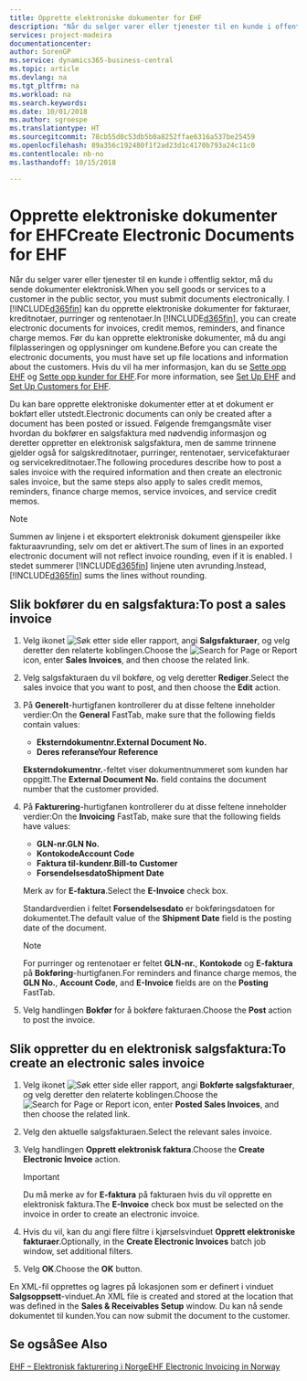 ```yaml
---
title: Opprette elektroniske dokumenter for EHF
description: "Når du selger varer eller tjenester til en kunde i offentlig sektor, må du sende dokumenter elektronisk."
services: project-madeira
documentationcenter: 
author: SorenGP
ms.service: dynamics365-business-central
ms.topic: article
ms.devlang: na
ms.tgt_pltfrm: na
ms.workload: na
ms.search.keywords: 
ms.date: 10/01/2018
ms.author: sgroespe
ms.translationtype: HT
ms.sourcegitcommit: 78cb55d0c53db5b0a8252ffae6316a537be25459
ms.openlocfilehash: 89a356c192480f1f2ad23d1c4170b793a24c11c0
ms.contentlocale: nb-no
ms.lasthandoff: 10/15/2018

---
```

# <a name="create-electronic-documents-for-ehf"></a><span data-ttu-id="d1ccc-103">Opprette elektroniske dokumenter for EHF</span><span class="sxs-lookup"><span data-stu-id="d1ccc-103">Create Electronic Documents for EHF</span></span>
<span data-ttu-id="d1ccc-104">Når du selger varer eller tjenester til en kunde i offentlig sektor, må du sende dokumenter elektronisk.</span><span class="sxs-lookup"><span data-stu-id="d1ccc-104">When you sell goods or services to a customer in the public sector, you must submit documents electronically.</span></span>  <span data-ttu-id="d1ccc-105">I [!INCLUDE[d365fin](../../includes/d365fin_md.md)] kan du opprette elektroniske dokumenter for fakturaer, kreditnotaer, purringer og rentenotaer.</span><span class="sxs-lookup"><span data-stu-id="d1ccc-105">In [!INCLUDE[d365fin](../../includes/d365fin_md.md)], you can create electronic documents for invoices, credit memos, reminders, and finance charge memos.</span></span> <span data-ttu-id="d1ccc-106">Før du kan opprette elektroniske dokumenter, må du angi filplasseringen og opplysninger om kundene.</span><span class="sxs-lookup"><span data-stu-id="d1ccc-106">Before you can create the electronic documents, you must have set up file locations and information about the customers.</span></span> <span data-ttu-id="d1ccc-107">Hvis du vil ha mer informasjon, kan du se [Sette opp EHF](how-to-set-up-ehf.md) og [Sette opp kunder for EHF](how-to-set-up-customers-for-ehf.md).</span><span class="sxs-lookup"><span data-stu-id="d1ccc-107">For more information, see [Set Up EHF](how-to-set-up-ehf.md) and [Set Up Customers for EHF](how-to-set-up-customers-for-ehf.md).</span></span>

<span data-ttu-id="d1ccc-108">Du kan bare opprette elektroniske dokumenter etter at et dokument er bokført eller utstedt.</span><span class="sxs-lookup"><span data-stu-id="d1ccc-108">Electronic documents can only be created after a document has been posted or issued.</span></span> <span data-ttu-id="d1ccc-109">Følgende fremgangsmåte viser hvordan du bokfører en salgsfaktura med nødvendig informasjon og deretter oppretter en elektronisk salgsfaktura, men de samme trinnene gjelder også for salgskreditnotaer, purringer, rentenotaer, servicefakturaer og servicekreditnotaer.</span><span class="sxs-lookup"><span data-stu-id="d1ccc-109">The following procedures describe how to post a sales invoice with the required information and then create an electronic sales invoice, but the same steps also apply to sales credit memos, reminders, finance charge memos, service invoices, and service credit memos.</span></span>  

> [!NOTE]  
>  <span data-ttu-id="d1ccc-110">Summen av linjene i et eksportert elektronisk dokument gjenspeiler ikke fakturaavrunding, selv om det er aktivert.</span><span class="sxs-lookup"><span data-stu-id="d1ccc-110">The sum of lines in an exported electronic document will not reflect invoice rounding, even if it is enabled.</span></span> <span data-ttu-id="d1ccc-111">I stedet summerer [!INCLUDE[d365fin](../../includes/d365fin_md.md)] linjene uten avrunding.</span><span class="sxs-lookup"><span data-stu-id="d1ccc-111">Instead, [!INCLUDE[d365fin](../../includes/d365fin_md.md)] sums the lines without rounding.</span></span>  

## <a name="to-post-a-sales-invoice"></a><span data-ttu-id="d1ccc-112">Slik bokfører du en salgsfaktura:</span><span class="sxs-lookup"><span data-stu-id="d1ccc-112">To post a sales invoice</span></span>  

1.  <span data-ttu-id="d1ccc-113">Velg ikonet ![Søk etter side eller rapport](../../media/ui-search/search_small.png "Søk etter side eller rapport"), angi **Salgsfakturaer**, og velg deretter den relaterte koblingen.</span><span class="sxs-lookup"><span data-stu-id="d1ccc-113">Choose the ![Search for Page or Report](../../media/ui-search/search_small.png "Search for Page or Report icon") icon, enter **Sales Invoices**, and then choose the related link.</span></span>  
2.  <span data-ttu-id="d1ccc-114">Velg salgsfakturaen du vil bokføre, og velg deretter **Rediger**.</span><span class="sxs-lookup"><span data-stu-id="d1ccc-114">Select the sales invoice that you want to post, and then choose the **Edit** action.</span></span>  
3.  <span data-ttu-id="d1ccc-115">På **Generelt**-hurtigfanen kontrollerer du at disse feltene inneholder verdier:</span><span class="sxs-lookup"><span data-stu-id="d1ccc-115">On the **General** FastTab, make sure that the following fields contain values:</span></span>  

    - <span data-ttu-id="d1ccc-116">**Eksterndokumentnr.**</span><span class="sxs-lookup"><span data-stu-id="d1ccc-116">**External Document No.**</span></span>  
    - <span data-ttu-id="d1ccc-117">**Deres referanse**</span><span class="sxs-lookup"><span data-stu-id="d1ccc-117">**Your Reference**</span></span>  

    <span data-ttu-id="d1ccc-118">**Eksterndokumentnr.**-feltet viser dokumentnummeret som kunden har oppgitt.</span><span class="sxs-lookup"><span data-stu-id="d1ccc-118">The **External Document No.** field contains the document number that the customer provided.</span></span>  

4.  <span data-ttu-id="d1ccc-119">På **Fakturering**-hurtigfanen kontrollerer du at disse feltene inneholder verdier:</span><span class="sxs-lookup"><span data-stu-id="d1ccc-119">On the **Invoicing** FastTab, make sure that the following fields have values:</span></span>  

    - <span data-ttu-id="d1ccc-120">**GLN-nr.**</span><span class="sxs-lookup"><span data-stu-id="d1ccc-120">**GLN No.**</span></span>  
    - <span data-ttu-id="d1ccc-121">**Kontokode**</span><span class="sxs-lookup"><span data-stu-id="d1ccc-121">**Account Code**</span></span>  
    - <span data-ttu-id="d1ccc-122">**Faktura til-kundenr.**</span><span class="sxs-lookup"><span data-stu-id="d1ccc-122">**Bill-to Customer**</span></span>  
    - <span data-ttu-id="d1ccc-123">**Forsendelsesdato**</span><span class="sxs-lookup"><span data-stu-id="d1ccc-123">**Shipment Date**</span></span>  

    <span data-ttu-id="d1ccc-124">Merk av for **E-faktura**.</span><span class="sxs-lookup"><span data-stu-id="d1ccc-124">Select the **E-Invoice** check box.</span></span>  

    <span data-ttu-id="d1ccc-125">Standardverdien i feltet **Forsendelsesdato** er bokføringsdatoen for dokumentet.</span><span class="sxs-lookup"><span data-stu-id="d1ccc-125">The default value of the **Shipment Date** field is the posting date of the document.</span></span>  

    > [!NOTE]  
    >  <span data-ttu-id="d1ccc-126">For purringer og rentenotaer er feltet **GLN-nr.**, **Kontokode** og **E-faktura** på **Bokføring**-hurtigfanen.</span><span class="sxs-lookup"><span data-stu-id="d1ccc-126">For reminders and finance charge memos, the **GLN No.**, **Account Code**, and **E-Invoice** fields are on the **Posting** FastTab.</span></span>  

5.  <span data-ttu-id="d1ccc-127">Velg handlingen **Bokfør** for å bokføre fakturaen.</span><span class="sxs-lookup"><span data-stu-id="d1ccc-127">Choose the **Post** action to post the invoice.</span></span>  

## <a name="to-create-an-electronic-sales-invoice"></a><span data-ttu-id="d1ccc-128">Slik oppretter du en elektronisk salgsfaktura:</span><span class="sxs-lookup"><span data-stu-id="d1ccc-128">To create an electronic sales invoice</span></span>  

1.  <span data-ttu-id="d1ccc-129">Velg ikonet ![Søk etter side eller rapport](../../media/ui-search/search_small.png "Søk etter side eller rapport"), angi **Bokførte salgsfakturaer**, og velg deretter den relaterte koblingen.</span><span class="sxs-lookup"><span data-stu-id="d1ccc-129">Choose the ![Search for Page or Report](../../media/ui-search/search_small.png "Search for Page or Report icon") icon, enter **Posted Sales Invoices**, and then choose the related link.</span></span>  
2.  <span data-ttu-id="d1ccc-130">Velg den aktuelle salgsfakturaen.</span><span class="sxs-lookup"><span data-stu-id="d1ccc-130">Select the relevant sales invoice.</span></span>  
3.  <span data-ttu-id="d1ccc-131">Velg handlingen **Opprett elektronisk faktura**.</span><span class="sxs-lookup"><span data-stu-id="d1ccc-131">Choose the **Create Electronic Invoice** action.</span></span>  

    > [!IMPORTANT]  
    >  <span data-ttu-id="d1ccc-132">Du må merke av for **E-faktura** på fakturaen hvis du vil opprette en elektronisk faktura.</span><span class="sxs-lookup"><span data-stu-id="d1ccc-132">The **E-Invoice** check box must be selected on the invoice in order to create an electronic invoice.</span></span>  

4.  <span data-ttu-id="d1ccc-133">Hvis du vil, kan du angi flere filtre i kjørselsvinduet **Opprett elektroniske fakturaer**.</span><span class="sxs-lookup"><span data-stu-id="d1ccc-133">Optionally, in the **Create Electronic Invoices** batch job window, set additional filters.</span></span>  
5.  <span data-ttu-id="d1ccc-134">Velg **OK**.</span><span class="sxs-lookup"><span data-stu-id="d1ccc-134">Choose the **OK** button.</span></span>  

<span data-ttu-id="d1ccc-135">En XML-fil opprettes og lagres på lokasjonen som er definert i vinduet **Salgsoppsett**-vinduet.</span><span class="sxs-lookup"><span data-stu-id="d1ccc-135">An XML file is created and stored at the location that was defined in the **Sales & Receivables Setup** window.</span></span> <span data-ttu-id="d1ccc-136">Du kan nå sende dokumentet til kunden.</span><span class="sxs-lookup"><span data-stu-id="d1ccc-136">You can now submit the document to the customer.</span></span>  

## <a name="see-also"></a><span data-ttu-id="d1ccc-137">Se også</span><span class="sxs-lookup"><span data-stu-id="d1ccc-137">See Also</span></span>  
 [<span data-ttu-id="d1ccc-138">EHF – Elektronisk fakturering i Norge</span><span class="sxs-lookup"><span data-stu-id="d1ccc-138">EHF Electronic Invoicing in Norway</span></span>](ehf-electronic-invoicing-in-norway.md)

